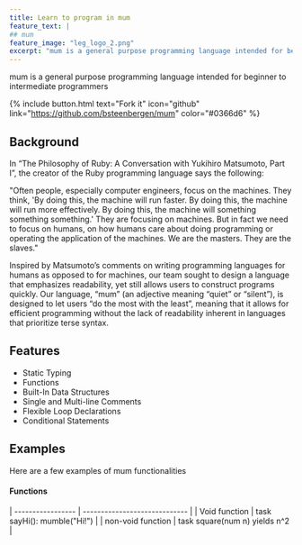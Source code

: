 ```yaml
---
title: Learn to program in mum
feature_text: |
## mum
feature_image: "leg_logo_2.png"
excerpt: "mum is a general purpose programming language intended for beginner to intermediate programmers"
---
```


mum is a general purpose programming language intended for beginner to intermediate programmers

{% include button.html text="Fork it" icon="github" link="https://github.com/bsteenbergen/mum" color="#0366d6" %}

## Background

In “The Philosophy of Ruby: A Conversation with Yukihiro Matsumoto, Part I”, the creator of the Ruby programming language says the following:

"Often people, especially computer engineers, focus on the machines. They think, 'By doing this, the machine will run faster. By doing this, the machine will run more effectively. By doing this, the machine will something something something.' They are focusing on machines. But in fact we need to focus on humans, on how humans care about doing programming or operating the application of the machines. We are the masters. They are the slaves."

Inspired by Matsumoto’s comments on writing programming languages for humans as opposed to for machines, our team sought to design a language that emphasizes readability, yet still allows users to construct programs quickly. Our language, “mum” (an adjective meaning “quiet” or “silent”), is designed to let users “do the most with the least”, meaning that it allows for efficient programming without the lack of readability inherent in languages that prioritize terse syntax.

## Features

- Static Typing
- Functions
- Built-In Data Structures
- Single and Multi-line Comments
- Flexible Loop Declarations
- Conditional Statements

## Examples

Here are a few examples of mum functionalities

#### Functions

| ----------------- | ----------------------------- |
| Void function | task sayHi(): mumble("Hi!") |
| non-void function | task square(num n) yields n^2 |
